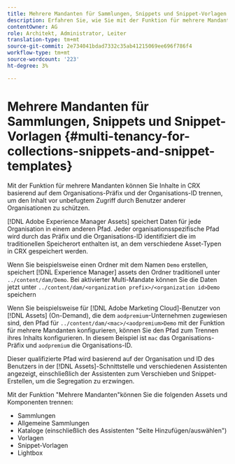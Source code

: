 ```yaml
---
title: Mehrere Mandanten für Sammlungen, Snippets und Snippet-Vorlagen
description: Erfahren Sie, wie Sie mit der Funktion für mehrere Mandanten Inhalte im CRX-Repository basierend auf der Kundenorganisation trennen können, um nicht autorisierten Zugriff zu verhindern.
contentOwner: AG
role: Architekt, Administrator, Leiter
translation-type: tm+mt
source-git-commit: 2e734041bdad7332c35ab41215069ee696f786f4
workflow-type: tm+mt
source-wordcount: '223'
ht-degree: 3%

---
```



# Mehrere Mandanten für Sammlungen, Snippets und Snippet-Vorlagen {#multi-tenancy-for-collections-snippets-and-snippet-templates}

Mit der Funktion für mehrere Mandanten können Sie Inhalte in CRX basierend auf dem Organisations-Präfix und der Organisations-ID trennen, um den Inhalt vor unbefugtem Zugriff durch Benutzer anderer Organisationen zu schützen.

[!DNL Adobe Experience Manager Assets] speichert Daten für jede Organisation in einem anderen Pfad. Jeder organisationsspezifische Pfad wird durch das Präfix und die Organisations-ID identifiziert
die im traditionellen Speicherort enthalten ist, an dem verschiedene Asset-Typen in CRX gespeichert werden.

Wenn Sie beispielsweise einen Ordner mit dem Namen `Demo` erstellen, speichert [!DNL Experience Manager] assets den Ordner traditionell unter `../content/dam/Demo`. Bei aktivierter Multi-Mandate können Sie die Daten jetzt unter `../content/dam/<organization prefix>/<organization id>Demo` speichern

Wenn Sie beispielsweise für [!DNL Adobe Marketing Cloud]-Benutzer von [!DNL Assets] (On-Demand), die dem `aodpremium`-Unternehmen zugewiesen sind, den Pfad für `../content/dam/<mac>/<aodpremium>Demo` mit der Funktion für mehrere Mandanten konfigurieren, können Sie den Pfad zum Trennen ihres Inhalts konfigurieren. In diesem Beispiel ist `mac` das Organisations-Präfix und `aodpremium` die Organisations-ID.

Dieser qualifizierte Pfad wird basierend auf der Organisation und ID des Benutzers in der [!DNL Assets]-Schnittstelle und verschiedenen Assistenten angezeigt, einschließlich der Assistenten zum Verschieben und Snippet-Erstellen, um die Segregation zu erzwingen.

Mit der Funktion &quot;Mehrere Mandanten&quot;können Sie die folgenden Assets und Komponenten trennen:

* Sammlungen
* Allgemeine Sammlungen
* Kataloge (einschließlich des Assistenten &quot;Seite Hinzufügen/auswählen&quot;)
* Vorlagen
* Snippet-Vorlagen
* Lightbox
